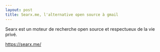 ```yaml
---
layout: post
title: Searx.me, l'alternative open source à gmail
---
```


Searx est un moteur de recherche open source et respectueux de la vie privé.

https://searx.me/
